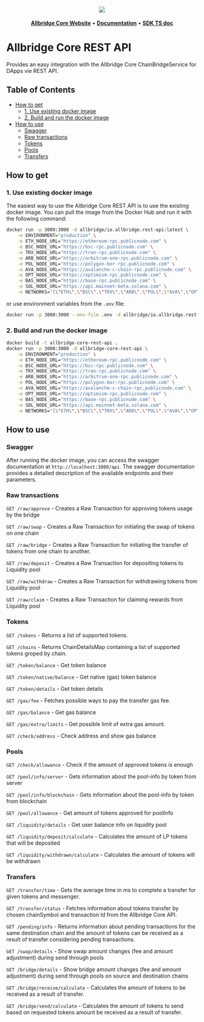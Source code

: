 <h1 align="center">
   <b>
        <a href="https://core.allbridge.io/"><img src="https://allbridge.io/assets/icons/core.svg" /></a><br>
    </b>
</h1>


<p align="center">
    <a href="https://core.allbridge.io/"><b>Allbridge Core Website</b></a> •
    <a href="https://docs-core.allbridge.io"><b>Documentation</b></a> •
    <a href="https://bridge-core-sdk.web.app"><b>SDK TS doc</b></a>
</p> 

# Allbridge Core REST API

Provides an easy integration with the Allbridge Core ChainBridgeService for DApps vie REST API.

## Table of Contents

- [How to get](#how-to-get)
    - [1. Use existing docker image](#1-use-existing-docker-image)
    - [2. Build and run the docker image](#2-build-and-run-the-docker-image)
- [How to use](#how-to-use)
    - [Swagger](#swagger)
    - [Raw transactions](#raw-transactions)
    - [Tokens](#tokens)
    - [Pools](#pools)
    - [Transfers](#transfers)

## How to get

### 1. Use existing docker image

The easiest way to use the Allbridge Core REST API is to use the existing docker image. You can pull the image from the Docker Hub and run it with the following command:

```bash
docker run -p 3000:3000 -d allbridge/io.allbridge.rest-api:latest \
    -e ENVIRONMENT="production" \
    -e ETH_NODE_URL="https://ethereum-rpc.publicnode.com" \
    -e BSC_NODE_URL="https://bsc-rpc.publicnode.com" \
    -e TRX_NODE_URL="https://tron-rpc.publicnode.com" \
    -e ARB_NODE_URL="https://arbitrum-one-rpc.publicnode.com" \
    -e POL_NODE_URL="https://polygon-bor-rpc.publicnode.com" \
    -e AVA_NODE_URL="https://avalanche-c-chain-rpc.publicnode.com" \
    -e OPT_NODE_URL="https://optimism-rpc.publicnode.com" \
    -e BAS_NODE_URL="https://base-rpc.publicnode.com" \
    -e SOL_NODE_URL="https://api.mainnet-beta.solana.com" \
    -e NETWORKS="[\"ETH\",\"BSC\",\"TRX\",\"ARB\",\"POL\",\"AVA\",\"OPT\",\"BAS\",\"SOL\"]"    
```
or use environment variables from the `.env` file:

```bash
docker run -p 3000:3000 --env-file .env -d allbridge/io.allbridge.rest-api:latest
```

### 2. Build and run the docker image
```bash
docker build -t allbridge-core-rest-api .
docker run -p 3000:3000 -d allbridge-core-rest-api \
    -e ENVIRONMENT="production" \
    -e ETH_NODE_URL="https://ethereum-rpc.publicnode.com" \
    -e BSC_NODE_URL="https://bsc-rpc.publicnode.com" \
    -e TRX_NODE_URL="https://tron-rpc.publicnode.com" \
    -e ARB_NODE_URL="https://arbitrum-one-rpc.publicnode.com" \
    -e POL_NODE_URL="https://polygon-bor-rpc.publicnode.com" \
    -e AVA_NODE_URL="https://avalanche-c-chain-rpc.publicnode.com" \
    -e OPT_NODE_URL="https://optimism-rpc.publicnode.com" \
    -e BAS_NODE_URL="https://base-rpc.publicnode.com" \
    -e SOL_NODE_URL="https://api.mainnet-beta.solana.com" \
    -e NETWORKS="[\"ETH\",\"BSC\",\"TRX\",\"ARB\",\"POL\",\"AVA\",\"OPT\",\"BAS\",\"SOL\"]" 
```

## How to use

### Swagger

After running the docker image, you can access the swagger documentation at `http://localhost:3000/api`. The swagger documentation provides a detailed description of the available endpoints and their parameters.

### Raw transactions

`GET /raw/approve` - Creates a Raw Transaction for approving tokens usage by the bridge

`GET /raw/swap` - Creates a Raw Transaction for initiating the swap of tokens on one chain

`GET /raw/bridge` - Creates a Raw Transaction for initiating the transfer of tokens from one chain to another.

`GET /raw/deposit` - Creates a Raw Transaction for depositing tokens to Liquidity pool

`GET /raw/withdraw` - Creates a Raw Transaction for withdrawing tokens from Liquidity pool

`GET /raw/claim` - Creates a Raw Transaction for claiming rewards from Liquidity pool

### Tokens

`GET /tokens` - Returns a list of supported tokens.

`GET /chains` - Returns ChainDetailsMap containing a list of supported tokens groped by chain.

`GET /token/balance` - Get token balance

`GET /token/native/balance` - Get native (gas) token balance

`GET /token/details` - Get token details

`GET /gas/fee` - Fetches possible ways to pay the transfer gas fee.

`GET /gas/balance` - Get gas balance

`GET /gas/extra/limits` - Get possible limit of extra gas amount.

`GET /check/address` - Check address and show gas balance

### Pools

`GET /check/allowance` - Check if the amount of approved tokens is enough

`GET /pool/info/server` - Gets information about the pool-info by token from server

`GET /pool/info/blockchain` - Gets information about the pool-info by token from blockchain

`GET /pool/allowance` - Get amount of tokens approved for poolInfo

`GET /liquidity/details` - Get user balance info on liquidity pool

`GET /liquidity/deposit/calculate` - Calculates the amount of LP tokens that will be deposited

`GET /liquidity/withdrawn/calculate` - Calculates the amount of tokens will be withdrawn

### Transfers

`GET /transfer/time` - Gets the average time in ms to complete a transfer for given tokens and messenger.

`GET /transfer/status` - Fetches information about tokens transfer by chosen chainSymbol and transaction Id from the Allbridge Core API.

`GET /pending/info` - Returns information about pending transactions for the same destination chain and the amount of tokens can be received as a result of transfer considering pending transactions.

`GET /swap/details` - Show swap amount changes (fee and amount adjustment) during send through pools

`GET /bridge/details` - Show bridge amount changes (fee and amount adjustment) during send through pools on source and destination chains

`GET /bridge/receive/calculate` - Calculates the amount of tokens to be received as a result of transfer.

`GET /bridge/send/calculate` - Calculates the amount of tokens to send based on requested tokens amount be received as a result of transfer.
